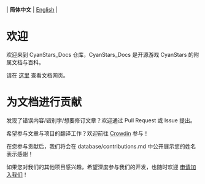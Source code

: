 \| **简体中文** | [English](README.en.md) |

# 欢迎

欢迎来到 CyanStars_Docs 仓库，CyanStars_Docs 是开源游戏 CyanStars 的附属文档与百科。

请在 [这里](https://ipol-studio.github.io/CyanStars_Docs) 查看文档网页。

# 为文档进行贡献

发现了错误内容/错别字/想要修订文章？欢迎通过 Pull Request 或 Issue 提出。

希望参与文章与项目的翻译工作？欢迎前往 [Crowdin](https://zh.crowdin.com/project/cyanstars) 参与！

在您参与贡献后，我们将会在 database/contributions.md 中公开展示您的姓名表示感谢！

如果您对我们的其他项目感兴趣，希望深度参与我们的开发，也随时欢迎 [申请加入我们](http://chenluan.mikecrm.com/JeKq3DU)！
